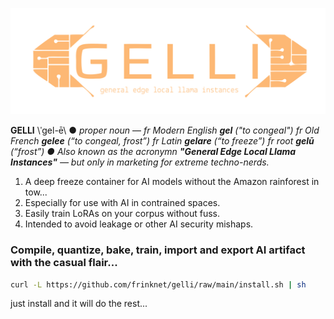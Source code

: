 ![logo](logo.svg)

**GELLI** \ˈgel-ē\ ● *proper noun* — *fr Modern English **gel** ("to congeal") fr Old French **gelee** (“to congeal, frost”) fr Latin **gelare** (“to freeze”) fr root **gelū** (“frost”) ● Also known as the acronymn **"General Edge Local Llama Instances"**  — but only in marketing for extreme techno-nerds.*

1. A deep freeze container for AI models without the Amazon rainforest in tow...
2. Especially for use with AI in contrained spaces.
3. Easily train LoRAs on your corpus without fuss.
4. Intended to avoid leakage or other AI security mishaps.

### Compile, quantize, bake, train, import and export AI artifact with the casual flair...

```bash
curl -L https://github.com/frinknet/gelli/raw/main/install.sh | sh
```

just install and it will do the rest...

